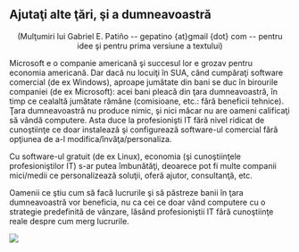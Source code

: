 

<div id="corps">

<h2>Ajutaţi alte ţări, şi a dumneavoastră</h2>

<center>(Mulţumiri lui Gabriel E. Patiño -- gepatino {at}gmail {dot} com --
pentru idee şi pentru prima versiune a textului)</center>

Microsoft e o companie americană şi succesul lor e grozav pentru
economia americană.
Dar dacă nu locuiţi în SUA, când cumpăraţi software comercial (de ex Windows),
aproape jumătate din bani se duc în birourile companiei (de ex Microsoft): acei
bani pleacă din ţara dumneavoastră, în timp ce cealaltă jumătate rămâne (comisioane,
etc.: fără beneficii tehnice). Ţara dumneavoastră nu produce nimic, şi nici măcar nu are 
oameni calificaţi să vândă computere. Asta duce la profesionişti IT fără nivel
ridicat de cunoştiinţe ce doar instalează şi configurează software-ul comercial fără
opţiunea de a-l modifica/învăţa/personaliza.

Cu software-ul gratuit (de ex Linux), economia (şi cunoştiinţele
profesioniştilor IT) s-ar putea îmbunătăţi, deoarece pot fi multe
companii mici/medii ce personalizează soluţii, oferă ajutor, consultanţă, etc.

Oamenii ce ştiu cum să facă lucrurile şi să păstreze banii în ţara dumneavoastră vor
beneficia, nu ca cei ce doar vând computere cu o strategie predefinită de vânzare,
lăsând profesioniştii IT fără cunoştiinţe reale despre cum merg lucrurile.

<img src="Images/earth.png" />

</div>


